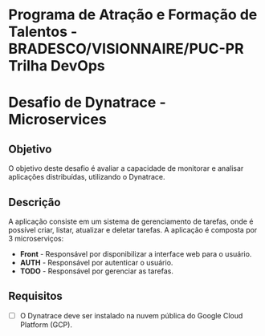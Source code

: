 Programa de Atração e Formação de Talentos - BRADESCO/VISIONNAIRE/PUC-PR
Trilha DevOps
===================================
# Desafio de Dynatrace - Microservices
## Objetivo
O objetivo deste desafio é avaliar a capacidade de monitorar e analisar aplicações distribuídas, utilizando o Dynatrace.
## Descrição
A aplicação consiste em um sistema de gerenciamento de tarefas, onde é possível criar, listar, atualizar e deletar tarefas. A aplicação é composta por 3 microserviços:
- **Front** - Responsável por disponibilizar a interface web para o usuário.
- **AUTH** - Responsável por autenticar o usuário.
- **TODO** - Responsável por gerenciar as tarefas.
## Requisitos

- [ ] O Dynatrace deve ser instalado na nuvem pública do Google Cloud Platform (GCP).
